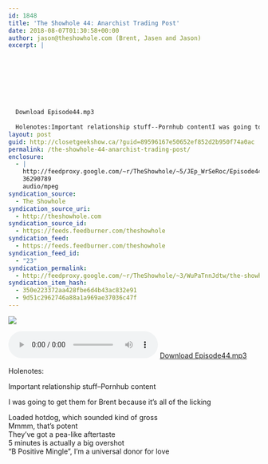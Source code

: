 ```yaml
---
id: 1848
title: 'The Showhole 44: Anarchist Trading Post'
date: 2018-08-07T01:30:58+00:00
author: jason@theshowhole.com (Brent, Jasen and Jason)
excerpt: |
  
  
  
  
  
  
  
  
  Download Episode44.mp3
  
  Holenotes:Important relationship stuff--Pornhub contentI was going to get them for Brent because it's all of the lickingLoaded hotdog, ...
layout: post
guid: http://closetgeekshow.ca/?guid=89596167e50652ef852d2b950f74a0ac
permalink: /the-showhole-44-anarchist-trading-post/
enclosure:
  - |
    http://feedproxy.google.com/~r/TheShowhole/~5/JEp_WrSeRoc/Episode44.mp3
    36290789
    audio/mpeg
syndication_source:
  - The Showhole
syndication_source_uri:
  - http://theshowhole.com
syndication_source_id:
  - https://feeds.feedburner.com/theshowhole
syndication_feed:
  - https://feeds.feedburner.com/theshowhole
syndication_feed_id:
  - "23"
syndication_permalink:
  - http://feedproxy.google.com/~r/TheShowhole/~3/WuPaTnnJdtw/the-showhole-44-anarchist-trading-post
syndication_item_hash:
  - 350e223372aa428fbe6d4b43ac832e91
  - 9d51c2962746a88a1a969ae37036c47f
---
```

<div class="posthaven-post-body">
  <div class="posthaven-gallery" id="posthaven_gallery[1322271]">
    <p class="posthaven-file posthaven-file-image posthaven-file-state-processed">
      <img class="posthaven-gallery-image" src="https://phaven-prod.s3.amazonaws.com/files/image_part/asset/2118248/zSRwKvRh_f2XDanR6SQeijMYLx8/medium_Brent.PNG" data-posthaven-state='processed'
data-medium-src='https://phaven-prod.s3.amazonaws.com/files/image_part/asset/2118248/zSRwKvRh_f2XDanR6SQeijMYLx8/medium_Brent.PNG'
data-medium-width='421'
data-medium-height='347'
data-large-src='https://phaven-prod.s3.amazonaws.com/files/image_part/asset/2118248/zSRwKvRh_f2XDanR6SQeijMYLx8/large_Brent.PNG'
data-large-width='421'
data-large-height='347'
data-thumb-src='https://phaven-prod.s3.amazonaws.com/files/image_part/asset/2118248/zSRwKvRh_f2XDanR6SQeijMYLx8/thumb_Brent.PNG'
data-thumb-width='200'
data-thumb-height='200'
data-xlarge-src='https://phaven-prod.s3.amazonaws.com/files/image_part/asset/2118248/zSRwKvRh_f2XDanR6SQeijMYLx8/xlarge_Brent.PNG'
data-xlarge-width='421'
data-xlarge-height='347'
data-orig-src='https://phaven-prod.s3.amazonaws.com/files/image_part/asset/2118248/zSRwKvRh_f2XDanR6SQeijMYLx8/Brent.PNG'
data-orig-width='421'
data-orig-height='347'
data-posthaven-id='2118248' />
    </p></p>
  </div></p> 
  
  <p>
    <div class="posthaven-file posthaven-file-audio posthaven-file-state-processed" id="posthaven_audio_2118247" >
      <audio controls src="https://phaven-prod.s3.amazonaws.com/files/audio_part/asset/2118247/sPK2iyjbyVYI7BueEtow1WmFq1U/Episode44.mp3" type="audio/mpeg"></audio> <a class="posthaven-file-download" download href="https://phaven-prod.s3.amazonaws.com/files/audio_part/asset/2118247/sPK2iyjbyVYI7BueEtow1WmFq1U/Episode44.mp3">Download Episode44.mp3</a>
    </div>
  </p>
  
  <p>
    Holenotes:
  </p>
  
  <p>
    Important relationship stuff&#8211;Pornhub content
  </p>
  
  <p>
    I was going to get them for Brent because it&#8217;s all of the licking
  </p>
  
  <div>
    Loaded hotdog, which sounded kind of gross
  </div>
  
  <div>
  </div>
  
  <div>
    Mmmm, that&#8217;s potent
  </div>
  
  <div>
  </div>
  
  <div>
    They&#8217;ve got a pea-like aftertaste
  </div>
  
  <div>
  </div>
  
  <div>
    5 minutes is actually a big overshot
  </div>
  
  <div>
  </div>
  
  <div>
    &#8220;B Positive Mingle&#8221;, I&#8217;m a universal donor for love
  </div>
</div>